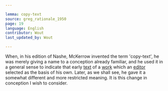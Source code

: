 ```yaml
---

lemma: copy-text
source: greg_rationale_1950
page: 19
language: English
contributor: Wout
last_updated_by: Wout

---
```


When, in his edition of Nashe, McKerrow invented the term 'copy-text', he was merely giving a name to a conception already familiar, and he used it in a general sense to indicate that early [text](text.html) of a [work](work.html) which an [editor](editorScholarly.html) selected as the basis of his own. Later, as we shall see, he gave it a somewhat different and more restricted meaning. It is this change in conception I wish to consider.
